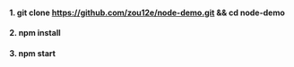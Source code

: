 #### 1. git clone https://github.com/zou12e/node-demo.git && cd node-demo

#### 2.  npm install

#### 3.  npm start 